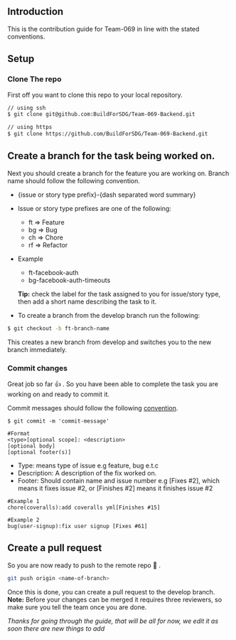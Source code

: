 ## Introduction

This is the contribution guide for Team-069 in line with the stated conventions.

## Setup

### Clone The repo

First off you want to clone this repo to your local repository.

```sh
// using ssh
$ git clone git@github.com:BuildForSDG/Team-069-Backend.git

// using https
$ git clone https://github.com/BuildForSDG/Team-069-Backend.git
```

## Create a branch for the task being worked on.

Next you should create a branch for the feature you are working on.
Branch name should follow the following convention.

- {issue or story type prefix}-{dash separated word summary}

- Issue or story type prefixes are one of the following:

  - ft => Feature
  - bg => Bug
  - ch => Chore
  - rf => Refactor

- Example

  - ft-facebook-auth
  - bg-facebook-auth-timeouts

  **Tip:** check the label for the task assigned to you for issue/story type, then add a short name describing the task to it.

- To create a branch from the develop branch run the following:

```sh
$ git checkout -b ft-branch-name
```

This creates a new branch from develop and switches you to the new branch immediately.

### Commit changes

Great job so far :+1: .
So you have been able to complete the task you are working on and ready to commit it.

Commit messages should follow the following [convention](https://www.conventionalcommits.org/).

```
$ git commit -m 'commit-message'
```

```
#Format
<type>[optional scope]: <description>
[optional body]
[optional footer(s)]
```

- Type: means type of issue e.g feature, bug e.t.c
- Description: A description of the fix worked on.
- Footer: Should contain name and issue number e.g [Fixes #2], which means it fixes issue #2, or [Finishes #2] means it finishes issue #2

```
#Example 1
chore(coveralls):add coveralls yml[Finishes #15]

#Example 2
bug(user-signup):fix user signup [Fixes #61]
```

## Create a pull request

So you are now ready to push to the remote repo :rocket: .

```bash
git push origin <name-of-branch>
```

Once this is done, you can create a pull request to the develop branch.
**Note:** Before your changes can be merged it requires three reviewers, so make sure you tell the team once you are done.

_Thanks for going through the guide, that will be all for now, we edit it as soon there are new things to add_
